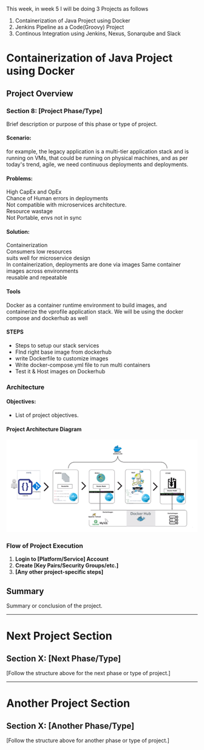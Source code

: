 This week, in week 5 I will be doing 3 Projects as follows
1. Containerization of Java Project using Docker
2. Jenkins Pipeline as a Code(Groovy) Project
3. Continous Integration using Jenkins, Nexus, Sonarqube and Slack
   
# Containerization of Java Project using Docker

## Project Overview

### Section 8: [Project Phase/Type]

Brief description or purpose of this phase or type of project.

#### Scenario:

for example, the legacy application is a multi-tier application stack and is running on VMs, that could be running on physical machines, and as per today's trend, agile, we need continuous deployments and deployments.

#### Problems:
High CapEx and OpEx  
Chance of Human errors in deployments  
Not compatible with microservices architecture.  
Resource wastage  
Not Portable, envs not in sync  

#### Solution:

Containerization  
Consumers low resources  
suits well for microservice design  
In containerization, deployments are done via images
Same container images across environments  
reusable and repeatable  

#### Tools
Docker as a container runtime environment to build images, and containerize the vprofile application stack.
We will be using the docker compose and dockerhub as well

#### STEPS
* Steps to setup our stack services
* FInd right base image from dockerhub
* write Dockerfile to customize images
* Write docker-compose.yml file to run multi containers
* Test it & Host images on Dockerhub

### Architecture



#### Objectives:

- List of project objectives.

#### Project Architecture Diagram

![Project Architecture Diagram](/week5/docker-diagram.png)

### Flow of Project Execution

1. **Login to [Platform/Service] Account**
2. **Create [Key Pairs/Security Groups/etc.]**
3. **[Any other project-specific steps]**

## Summary

Summary or conclusion of the project.

---

# Next Project Section

## Section X: [Next Phase/Type]

[Follow the structure above for the next phase or type of project.]

---

# Another Project Section

## Section X: [Another Phase/Type]

[Follow the structure above for another phase or type of project.]
